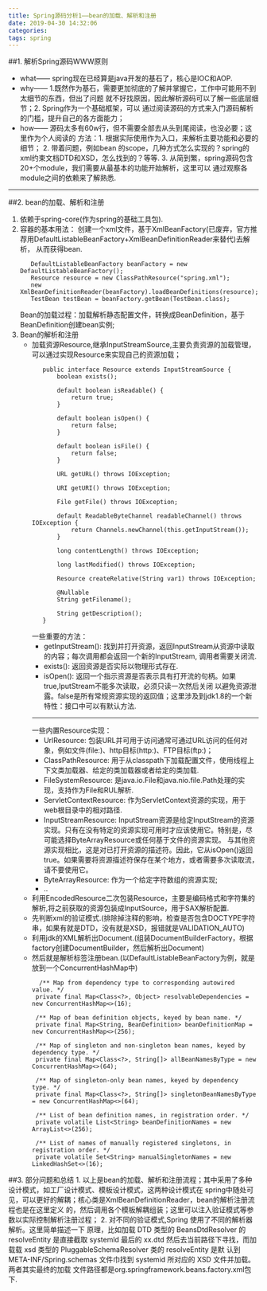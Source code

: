 ```yaml
---
title: Spring源码分析1——bean的加载、解析和注册
date: 2019-04-30 14:32:06
categories:
tags: spring
---
```


##1. 解析Spring源码WWW原则
 * what—— spring现在已经算是java开发的基石了，核心是IOC和AOP.
 * why—— 1.既然作为基石，需要更加彻底的了解并掌握它，工作中可能用不到太细节的东西，但出了问题
    就不好找原因，因此解析源码可以了解一些底层细节；2. Spring作为一个基础框架，可以
    通过阅读源码的方式来入门源码解析的门槛，提升自己的各方面能力；
 * how—— 源码太多有60w行，但不需要全部去从头到尾阅读，也没必要；这里作为个人阅读的
   方法：1. 根据实际使用作为入口，来解析主要功能和必要的细节； 2. 带着问题，例如bean
   的scope，几种方式怎么实现的？spring的xml约束文档DTD和XSD，怎么找到的？等等.
   3. 从简到繁，spring源码包含20+个module，我们需要从最基本的功能开始解析，这里可以
   通过观察各module之间的依赖来了解熟悉.
---
##2. bean的加载、解析和注册
  1. 依赖于spring-core(作为spring的基础工具包).
  2. 容器的基本用法：
     创建一个xml文件，基于XmlBeanFactory(已废弃，官方推荐用DefaultListableBeanFactory+XmlBeanDefinitionReader来替代)去解析，
     从而获得bean.
     ```
        DefaultListableBeanFactory beanFactory = new DefaultListableBeanFactory();
        Resource resource = new ClassPathResource("spring.xml");
        new XmlBeanDefinitionReader(beanFactory).loadBeanDefinitions(resource);
        TestBean testBean = beanFactory.getBean(TestBean.class);
     ```
     Bean的加载过程：加载解析静态配置文件，转换成BeanDefinition，基于BeanDefinition创建bean实例;
  3. Bean的解析和注册
     * 加载资源Resource,继承InputStreamSource,主要负责资源的加载管理，可以通过实现Resource来实现自己的资源加载；
         ```
            public interface Resource extends InputStreamSource {
                boolean exists();
            
                default boolean isReadable() {
                    return true;
                }
            
                default boolean isOpen() {
                    return false;
                }
            
                default boolean isFile() {
                    return false;
                }
            
                URL getURL() throws IOException;
            
                URI getURI() throws IOException;
            
                File getFile() throws IOException;
            
                default ReadableByteChannel readableChannel() throws IOException {
                    return Channels.newChannel(this.getInputStream());
                }
            
                long contentLength() throws IOException;
            
                long lastModified() throws IOException;
            
                Resource createRelative(String var1) throws IOException;
            
                @Nullable
                String getFilename();
            
                String getDescription();
            }
         ```
         一些重要的方法：
         - getInputStream(): 找到并打开资源，返回InputStream从资源中读取的内容；每次调用都会返回一个新的InputStream,
                调用者需要关闭流.
         - exists(): 返回资源是否实际以物理形式存在.
         - isOpen(): 返回一个指示资源是否表示具有打开流的句柄。如果true,IputStream不能多次读取，必须只读一次然后关闭
                以避免资源泄露。false是所有常规资源实现的返回值；这里涉及到jdk1.8的一个新特性：接口中可以有默认方法.
         ---
         一些内置Resource实现：
         + UrlResource: 包装URL并可用于访问通常可通过URL访问的任何对象，例如文件(file:)、http目标(http:)、FTP目标(ftp:)；
         + ClassPathResource: 用于从classpath下加载配置文件，使用线程上下文类加载器、给定的类加载器或者给定的类加载.
         + FileSystemResource: 是java.io.File和java.nio.file.Path处理的实现，支持作为File和RUL解析.
         + ServletContextResource: 作为ServletContext资源的实现，用于web根目录中的相对路径.
         + InputStreamResource: InputStream资源是给定InputStream的资源实现。只有在没有特定的资源实现可用时才应该使用它。特别是，尽可能选择ByteArrayResource或任何基于文件的资源实现。
                                与其他资源实现相比，这是对已打开资源的描述符。因此，它从isOpen()返回true。如果需要将资源描述符保存在某个地方，或者需要多次读取流，请不要使用它。
         + ByteArrayResource:  作为一个给定字符数组的资源实现;
         + ..
     * 利用EncodedResource二次包装Resource，主要是编码格式和字符集的解析,将之前获取的资源包装成InputSource，用于SAX解析配置.
     * 先判断xml的验证模式.(排除掉注释<!-- -->的影响，检查是否包含DOCTYPE字符串，如果有就是DTD，没有就是XSD，报错就是VALIDATION_AUTO)
     * 利用jdk的XML解析出Document.(组装DocumentBuilderFactory，根据factory创建DocumentBuilder，然后解析出Document)
     * 然后就是解析标签注册bean.(以DefaultListableBeanFactory为例，就是放到一个ConcurrentHashMap中)
       ```
         /** Map from dependency type to corresponding autowired value. */
        private final Map<Class<?>, Object> resolvableDependencies = new ConcurrentHashMap<>(16);
     
        /** Map of bean definition objects, keyed by bean name. */
        private final Map<String, BeanDefinition> beanDefinitionMap = new ConcurrentHashMap<>(256);
     
        /** Map of singleton and non-singleton bean names, keyed by dependency type. */
        private final Map<Class<?>, String[]> allBeanNamesByType = new ConcurrentHashMap<>(64);
     
        /** Map of singleton-only bean names, keyed by dependency type. */
        private final Map<Class<?>, String[]> singletonBeanNamesByType = new ConcurrentHashMap<>(64);
     
        /** List of bean definition names, in registration order. */
        private volatile List<String> beanDefinitionNames = new ArrayList<>(256);
     
        /** List of names of manually registered singletons, in registration order. */
        private volatile Set<String> manualSingletonNames = new LinkedHashSet<>(16);
       ```
##3. 部分问题和总结
    1. 以上是bean的加载、解析和注册流程；其中采用了多种设计模式，如工厂设计模式、模板设计模式，这两种设计模式在
       spring中随处可见，可以更好的解耦；核心类是XmlBeanDefinitionReader，bean的解析注册流程也是在这里定义
       的，然后调用各个模板解耦组装；这里可以注入验证模式等参数以实际控制解析注册过程；
    2. 对不同的验证模式,Spring 使用了不同的解析器解析。这里简单描述一下
       原理，比如加载 DTD 类型的 BeansDtdResolver 的 resolveEntity 是直接截取 systemld 最后的 xx.dtd
       然后去当前路径下寻找，而加载载 xsd 类型的 PluggableSchemaResolver 类的 resolveEntity 是默
       认到 META-INF/Spring.schemas 文件巾找到 systemid 所对应的 XSD 文件并加载。两者其实最终的加载
       文件路径都是org.springframework.beans.factory.xml包下.
     
